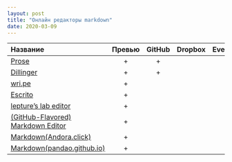 ```yaml
---
layout: post
title: "Онлайн редакторы markdown"
date: 2020-03-09
---
```

| Название | Превью | GitHub | Dropbox | Evernote |
|:-|:-:|:-:|:-:|:-:|
|[Prose](https://prose.io)|+|+|
|[Dillinger](https://dillinger.io)|+|+|
|[wri.pe](https://wri.pe)|+|
|[Escrito](http://escrito.herokuapp.com)|+|
|[lepture’s lab editor](https://lab.lepture.com/editor/)|+|
|[(GitHub-Flavored) Markdown Editor](http://jbt.github.io/markdown-editor/)|+|
|[Markdown(Andora.click)](https://markdown-editor.andona.click)|+|
|[Markdown(pandao.github.io)](https://pandao.github.io/editor.md)|+|
